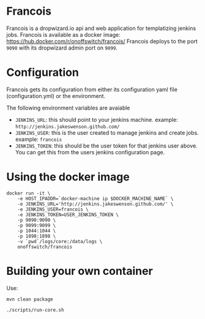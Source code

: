 Francois
=====

Francois is a dropwizard.io api and web application for templatizing jenkins jobs. Francois is available as a docker image: https://hub.docker.com/r/onoffswitch/francois/
Francois deploys to the port `9090` with its dropwizard admin port on `9099`.

Configuration
===

Francois gets its configuration from either its configuration yaml file (configuration.yml) or the environment. 

The following environment variables are avaiable

- `JENKINS_URL`: this should point to your jenkins machine. example: `http://jenkins.jakeswenson.github.com/`
- `JENKINS_USER`: this is the user created to manage jenkins and create jobs. example: `francois`
- `JENKINS_TOKEN`: this should be the user token for that jenkins user above. You can get this from the users jenkins configuration page.


Using the docker image
=====



```
docker run -it \
    -e HOST_IPADDR=`docker-machine ip $DOCKER_MACHINE_NAME` \
    -e JENKINS_URL='http://jenkins.jakeswenson.github.com/' \
    -e JENKINS_USER=francois \
    -e JENKINS_TOKEN=USER_JENKINS_TOKEN \
    -p 9090:9090 \
    -p 9099:9099 \
    -p 1044:1044 \
    -p 1898:1898 \
    -v `pwd`/logs/core:/data/logs \
    onoffswitch/francois
```


Building your own container
=====

Use: 

```
mvn clean package

./scripts/run-core.sh
```

